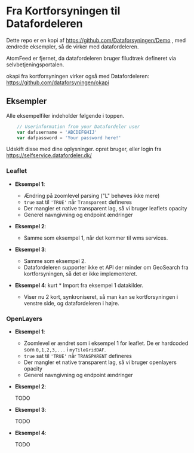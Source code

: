 # Fra Kortforsyningen til Datafordeleren

Dette repo er en kopi af https://github.com/Dataforsyningen/Demo , med ændrede eksempler, så de virker med datafordeleren.

AtomFeed er fjernet, da datafordeleren bruger filudtræk defineret via selvbetjeningsportalen.

okapi fra kortforsyningen virker også med Datafordeleren: https://github.com/dataforsyningen/okapi

## Eksempler
Alle eksempelfiler indeholder følgende i toppen.
```js
    // Userinformation from your Datafordeler user
    var dafusername = 'ABCDEFGHIJ'
    var dafpassword = 'Your password here!'
```
Udskift disse med dine oplysninger. opret bruger, eller login fra https://selfservice.datafordeler.dk/

### Leaflet
* __Eksempel 1__:
  * Ændring på zoomlevel parsing ("L" behøves ikke mere)
  * ```true``` sat til ```'TRUE'``` når ```Transparent``` defineres
  * Der mangler et native transparent lag, så vi bruger leaflets opacity
  * Generel navngivning og endpoint ændringer

* __Eksempel 2__:
  * Samme som eksempel 1, når det kommer til wms services.

* __Eksempel 3__:
  * Samme som eksempel 2.
  * Datafordeleren supporter ikke et API der minder om GeoSearch fra kortforsyningen, så det er ikke implementeret.

* __Eksempel 4__:
kurt  * Import fra eksempel 1 datakilder.
  * Viser nu 2 kort, synkroniseret, så man kan se kortforsyningen i venstre side, og datafordeleren i højre.

### OpenLayers
* __Eksempel 1__:
  * Zoomlevel er ændret som i eksempel 1 for leaflet. De er hardcoded som ```0,1,2,3,...``` i ```myTileGridDAF```.
  * ```true``` sat til ```'TRUE'``` når ```TRANSPARENT``` defineres
  * Der mangler et native transparent lag, så vi bruger openlayers opacity
  * Generel navngivning og endpoint ændringer

* __Eksempel 2__:

  TODO
* __Eksempel 3__:

  TODO
* __Eksempel 4__:

  TODO
